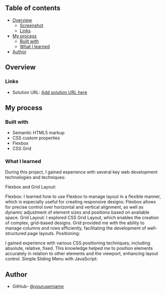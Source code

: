 ## Table of contents

- [Overview](#overview)
  - [Screenshot](#screenshot)
  - [Links](#links)
- [My process](#my-process)
  - [Built with](#built-with)
  - [What I learned](#what-i-learned)
- [Author](#author)

## Overview

### Links

- Solution URL: [Add solution URL here](https://sebastianjast.github.io/Personal-Site/)

## My process

### Built with

- Semantic HTML5 markup
- CSS custom properties
- Flexbox
- CSS Grid

### What I learned

During this project, I gained experience with several key web development technologies and techniques:

Flexbox and Grid Layout:

Flexbox: I learned how to use Flexbox to manage layout in a flexible manner, which is especially useful for creating responsive designs. Flexbox allows for precise control over horizontal and vertical alignment, as well as dynamic adjustment of element sizes and positions based on available space.
Grid Layout: I explored CSS Grid Layout, which enables the creation of complex, grid-based designs. Grid provided me with the ability to manage columns and rows efficiently, facilitating the development of well-structured page layouts.
Positioning:

I gained experience with various CSS positioning techniques, including absolute, relative, fixed. This knowledge helped me to position elements accurately in relation to other elements and the viewport, enhancing layout control.
Simple Sliding Menu with JavaScript:

## Author

- GitHub- [@yourusername](https://github.com/SebastianJast)
